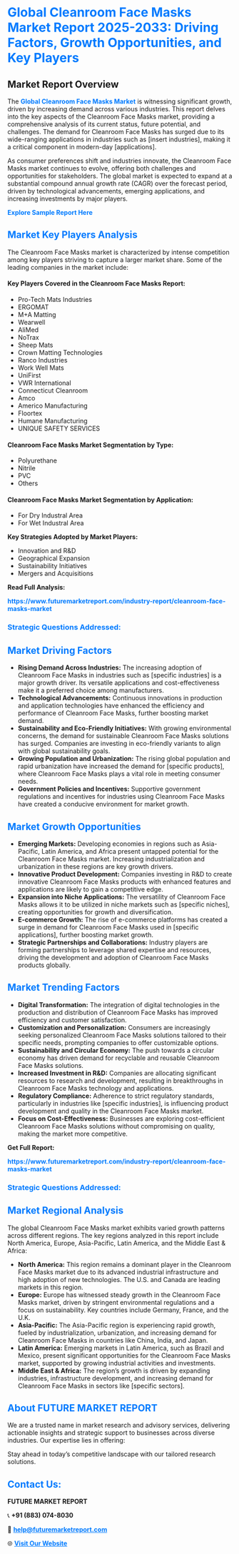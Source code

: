 <h1 style="color: #007BFF;">Global Cleanroom Face Masks Market Report 2025-2033: Driving Factors, Growth Opportunities, and Key Players</h1>

<section id="overview">
<h2>Market Report Overview</h2>
<p>The <a href="https://www.futuremarketreport.com/industry-report/cleanroom-face-masks-market" style="color: #007BFF; text-decoration: none;"><strong>Global Cleanroom Face Masks Market</strong></a> is witnessing significant growth, driven by increasing demand across various industries. This report delves into the key aspects of the Cleanroom Face Masks market, providing a comprehensive analysis of its current status, future potential, and challenges. The demand for Cleanroom Face Masks has surged due to its wide-ranging applications in industries such as [insert industries], making it a critical component in modern-day [applications].</p>
<p>As consumer preferences shift and industries innovate, the Cleanroom Face Masks market continues to evolve, offering both challenges and opportunities for stakeholders. The global market is expected to expand at a substantial compound annual growth rate (CAGR) over the forecast period, driven by technological advancements, emerging applications, and increasing investments by major players.</p>
</section>

<section id="overview">
<p><a href="https://www.futuremarketreport.com/request-sample/reportId=36677" style="color: #007BFF; text-decoration: none;"><strong>Explore Sample Report Here</strong></a></p>
</section>

<section id="key-players">
<h2 style="color: #007BFF;">Market Key Players Analysis</h2>
<p>The Cleanroom Face Masks market is characterized by intense competition among key players striving to capture a larger market share. Some of the leading companies in the market include:</p>
<h4>Key Players Covered in the Cleanroom Face Masks Report:</h4>
<ul><li>Pro-Tech Mats Industries</li><li>ERGOMAT</li><li>M+A Matting</li><li>Wearwell</li><li>AliMed</li><li>NoTrax</li><li>Sheep Mats</li><li>Crown Matting Technologies</li><li>Ranco Industries</li><li>Work Well Mats</li><li>UniFirst</li><li>VWR International</li><li>Connecticut Cleanroom</li><li>Amco</li><li>Americo Manufacturing</li><li>Floortex</li><li>Humane Manufacturing</li><li>UNIQUE SAFETY SERVICES</li></ul>
<h4>Cleanroom Face Masks Market Segmentation by Type:</h4>
<ul><li>Polyurethane</li><li>Nitrile</li><li>PVC</li><li>Others</li></ul>

<h4>Cleanroom Face Masks Market Segmentation by Application:</h4>
<ul><li>For Dry Industral Area</li><li>For Wet Industral Area</li></ul>
<p><strong>Key Strategies Adopted by Market Players:</strong></p>
<ul>
<li>Innovation and R&D</li>
<li>Geographical Expansion</li>
<li>Sustainability Initiatives</li>
<li>Mergers and Acquisitions</li>
</ul>
</section>

<section>
<p><strong>Read Full Analysis: </strong></p><a href="https://www.futuremarketreport.com/industry-report/cleanroom-face-masks-market" style="color: #007BFF; text-decoration: none;"><strong>https://www.futuremarketreport.com/industry-report/cleanroom-face-masks-market</strong></a>
<h3 style="color: #007BFF;">Strategic Questions Addressed:</h3>
</section>

<section id="driving-factors">
<h2 style="color: #007BFF;">Market Driving Factors</h2>
<ul>
<li><strong>Rising Demand Across Industries:</strong> The increasing adoption of Cleanroom Face Masks in industries such as [specific industries] is a major growth driver. Its versatile applications and cost-effectiveness make it a preferred choice among manufacturers.</li>
<li><strong>Technological Advancements:</strong> Continuous innovations in production and application technologies have enhanced the efficiency and performance of Cleanroom Face Masks, further boosting market demand.</li>
<li><strong>Sustainability and Eco-Friendly Initiatives:</strong> With growing environmental concerns, the demand for sustainable Cleanroom Face Masks solutions has surged. Companies are investing in eco-friendly variants to align with global sustainability goals.</li>
<li><strong>Growing Population and Urbanization:</strong> The rising global population and rapid urbanization have increased the demand for [specific products], where Cleanroom Face Masks plays a vital role in meeting consumer needs.</li>
<li><strong>Government Policies and Incentives:</strong> Supportive government regulations and incentives for industries using Cleanroom Face Masks have created a conducive environment for market growth.</li>
</ul>
</section>

<section id="growth-opportunities">
<h2 style="color: #007BFF;">Market Growth Opportunities</h2>
<ul>
<li><strong>Emerging Markets:</strong> Developing economies in regions such as Asia-Pacific, Latin America, and Africa present untapped potential for the Cleanroom Face Masks market. Increasing industrialization and urbanization in these regions are key growth drivers.</li>
<li><strong>Innovative Product Development:</strong> Companies investing in R&D to create innovative Cleanroom Face Masks products with enhanced features and applications are likely to gain a competitive edge.</li>
<li><strong>Expansion into Niche Applications:</strong> The versatility of Cleanroom Face Masks allows it to be utilized in niche markets such as [specific niches], creating opportunities for growth and diversification.</li>
<li><strong>E-commerce Growth:</strong> The rise of e-commerce platforms has created a surge in demand for Cleanroom Face Masks used in [specific applications], further boosting market growth.</li>
<li><strong>Strategic Partnerships and Collaborations:</strong> Industry players are forming partnerships to leverage shared expertise and resources, driving the development and adoption of Cleanroom Face Masks products globally.</li>
</ul>
</section>

<section id="trending-factors">
<h2 style="color: #007BFF;">Market Trending Factors</h2>
<ul>
<li><strong>Digital Transformation:</strong> The integration of digital technologies in the production and distribution of Cleanroom Face Masks has improved efficiency and customer satisfaction.</li>
<li><strong>Customization and Personalization:</strong> Consumers are increasingly seeking personalized Cleanroom Face Masks solutions tailored to their specific needs, prompting companies to offer customizable options.</li>
<li><strong>Sustainability and Circular Economy:</strong> The push towards a circular economy has driven demand for recyclable and reusable Cleanroom Face Masks solutions.</li>
<li><strong>Increased Investment in R&D:</strong> Companies are allocating significant resources to research and development, resulting in breakthroughs in Cleanroom Face Masks technology and applications.</li>
<li><strong>Regulatory Compliance:</strong> Adherence to strict regulatory standards, particularly in industries like [specific industries], is influencing product development and quality in the Cleanroom Face Masks market.</li>
<li><strong>Focus on Cost-Effectiveness:</strong> Businesses are exploring cost-efficient Cleanroom Face Masks solutions without compromising on quality, making the market more competitive.</li>
</ul>
</section>

<section>
<p><strong>Get Full Report: </strong></p><a href="https://www.futuremarketreport.com/industry-report/cleanroom-face-masks-market" style="color: #007BFF; text-decoration: none;"><strong>https://www.futuremarketreport.com/industry-report/cleanroom-face-masks-market</strong></a>
<h3 style="color: #007BFF;">Strategic Questions Addressed:</h3>
</section>


<section id="regional-analysis">
<h2 style="color: #007BFF;">Market Regional Analysis</h2>
<p>The global Cleanroom Face Masks market exhibits varied growth patterns across different regions. The key regions analyzed in this report include North America, Europe, Asia-Pacific, Latin America, and the Middle East & Africa:</p>
<ul>
<li><strong>North America:</strong> This region remains a dominant player in the Cleanroom Face Masks market due to its advanced industrial infrastructure and high adoption of new technologies. The U.S. and Canada are leading markets in this region.</li>
<li><strong>Europe:</strong> Europe has witnessed steady growth in the Cleanroom Face Masks market, driven by stringent environmental regulations and a focus on sustainability. Key countries include Germany, France, and the U.K.</li>
<li><strong>Asia-Pacific:</strong> The Asia-Pacific region is experiencing rapid growth, fueled by industrialization, urbanization, and increasing demand for Cleanroom Face Masks in countries like China, India, and Japan.</li>
<li><strong>Latin America:</strong> Emerging markets in Latin America, such as Brazil and Mexico, present significant opportunities for the Cleanroom Face Masks market, supported by growing industrial activities and investments.</li>
<li><strong>Middle East & Africa:</strong> The region’s growth is driven by expanding industries, infrastructure development, and increasing demand for Cleanroom Face Masks in sectors like [specific sectors].</li>
</ul>
</section>

<footer>
<h2 style="color: #007BFF;">About FUTURE MARKET REPORT</h2>
<p>We are a trusted name in market research and advisory services, delivering actionable insights and strategic support to businesses across diverse industries. Our expertise lies in offering:</p>

<p>Stay ahead in today’s competitive landscape with our tailored research solutions.</p>

<h2 style="color: #007BFF;">Contact Us:</h2>
<p><strong>FUTURE MARKET REPORT</strong></p>
<p>📞 <strong>+91 (883) 074-8030</strong></p>
<p>📧 <strong><a href="mailto:help@futuremarketreport.com" style="color: #007BFF;">help@futuremarketreport.com</a></strong></p>
<p>🌐 <strong><a href="https://www.futuremarketreport.com/" style="color: #007BFF;">Visit Our Website</a></strong></p>
</footer>